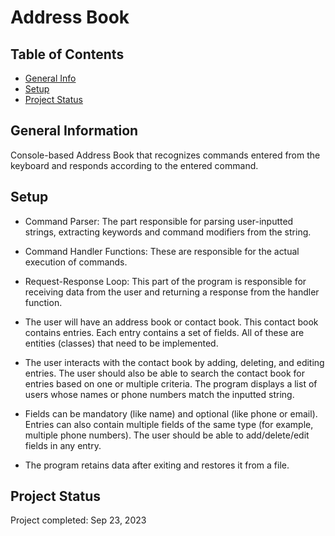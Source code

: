 # Address Book


## Table of Contents
* [General Info](#general-information)
* [Setup](#setup)
* [Project Status](#project-status)


## General Information
Сonsole-based Address Book that recognizes commands entered from the keyboard and responds according to the entered command.


## Setup

- Command Parser: The part responsible for parsing user-inputted strings, extracting keywords and command modifiers from the string.

- Command Handler Functions: These are responsible for the actual execution of commands.

- Request-Response Loop: This part of the program is responsible for receiving data from the user and returning a response from the handler function.

- The user will have an address book or contact book. This contact book contains entries. Each entry contains a set of fields. All of these are entities (classes) that need to be implemented.

- The user interacts with the contact book by adding, deleting, and editing entries. The user should also be able to search the contact book for entries based on one or multiple criteria. The program displays a list of users whose names or phone numbers match the inputted string.

- Fields can be mandatory (like name) and optional (like phone or email). Entries can also contain multiple fields of the same type (for example, multiple phone numbers). The user should be able to add/delete/edit fields in any entry.

- The program retains data after exiting and restores it from a file.


## Project Status
Project completed: Sep 23, 2023
